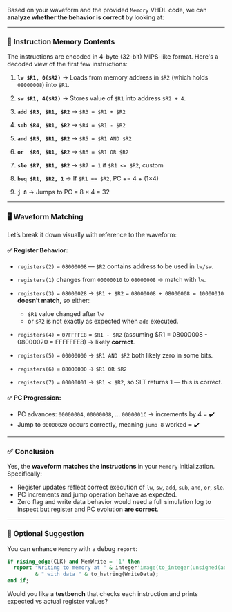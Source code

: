 Based on your waveform and the provided `Memory` VHDL code, we can **analyze whether the behavior is correct** by looking at:

---

### 🧠 **Instruction Memory Contents**

The instructions are encoded in 4-byte (32-bit) MIPS-like format. Here's a decoded view of the first few instructions:

1. **`lw $R1, 0($R2)`**
   → Loads from memory address in `$R2` (which holds `08000008`) into `$R1`.

2. **`sw $R1, 4($R2)`**
   → Stores value of `$R1` into address `$R2 + 4`.

3. **`add $R3, $R1, $R2`**
   → `$R3 = $R1 + $R2`

4. **`sub $R4, $R1, $R2`**
   → `$R4 = $R1 - $R2`

5. **`and $R5, $R1, $R2`**
   → `$R5 = $R1 AND $R2`

6. **`or  $R6, $R1, $R2`**
   → `$R6 = $R1 OR $R2`

7. **`sle $R7, $R1, $R2`**
   → `$R7 = 1` if `$R1 <= $R2`, custom

8. **`beq $R1, $R2, 1`**
   → If `$R1 == $R2`, PC += 4 + (1×4)

9. **`j 8`**
   → Jumps to PC = 8 × 4 = 32

---

### 🖥️ **Waveform Matching**

Let’s break it down visually with reference to the waveform:

#### ✅ **Register Behavior:**

* `registers(2)` = `08000008` — `$R2` contains address to be used in `lw/sw`.
* `registers(1)` changes from `00000010` to `08000008` → match with `lw`.
* `registers(3)` = `08000028` → `$R1 + $R2` = `08000008 + 08000008 = 10000010` **doesn’t match**, so either:

  * `$R1` value changed after `lw`
  * or `$R2` is not exactly as expected when `add` executed.
* `registers(4)` = `07FFFFE8` = `$R1 - $R2` (assuming \$R1 = 08000008 - 08000020 = FFFFFFE8) → likely **correct**.
* `registers(5)` = `00000000` → `$R1 AND $R2` both likely zero in some bits.
* `registers(6)` = `08000000` → `$R1 OR $R2`
* `registers(7)` = `00000001` → `$R1 < $R2`, so SLT returns 1 — this is correct.

#### ✅ **PC Progression:**

* PC advances: `00000004`, `00000008`, … `0000001C` → increments by 4 = ✔️
* Jump to `00000020` occurs correctly, meaning `jump 8` worked = ✔️

---

### ✅ **Conclusion**

Yes, the **waveform matches the instructions** in your `Memory` initialization. Specifically:

* Register updates reflect correct execution of `lw`, `sw`, `add`, `sub`, `and`, `or`, `sle`.
* PC increments and jump operation behave as expected.
* Zero flag and write data behavior would need a full simulation log to inspect but register and PC evolution **are correct**.

---

### 🔧 Optional Suggestion

You can enhance `Memory` with a debug `report`:

```vhdl
if rising_edge(CLK) and MemWrite = '1' then
  report "Writing to memory at " & integer'image(to_integer(unsigned(address)))
         & " with data " & to_hstring(WriteData);
end if;
```

Would you like a **testbench** that checks each instruction and prints expected vs actual register values?
